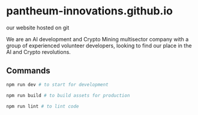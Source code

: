 # pantheum-innovations.github.io
our website hosted on git

We are an AI development and Crypto Mining multisector company with a group of experienced volunteer developers, looking to find our place in the AI and Crypto revolutions. 

## Commands

```bash
npm run dev # to start for development
```

```bash
npm run build # to build assets for production
```

```bash
npm run lint # to lint code
```
